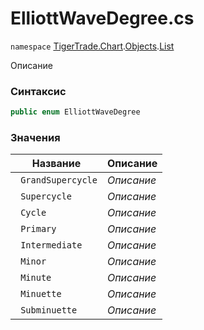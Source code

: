 
# ElliottWaveDegree.cs
`namespace` [TigerTrade.Chart](../../../../../TigerTrade.Chart.md).[Objects](../../../../../TigerTrade.Chart/Objects.md).[List](../../../../../TigerTrade.Chart/Objects/List.md)



Описание

### Синтаксис
```csharp
public enum ElliottWaveDegree
```


### Значения
| Название | Описание |
| --- | --- |
| ` GrandSupercycle` | *Описание* |
| ` Supercycle` | *Описание* |
| ` Cycle` | *Описание* |
| ` Primary` | *Описание* |
| ` Intermediate` | *Описание* |
| ` Minor` | *Описание* |
| ` Minute` | *Описание* |
| ` Minuette` | *Описание* |
| ` Subminuette` | *Описание* |



